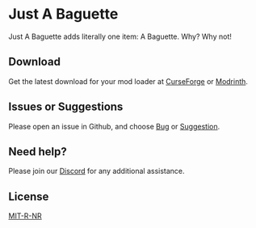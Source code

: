 # Just A Baguette

Just A Baguette adds literally one item: A Baguette. Why? Why not! 

## Download

Get the latest download for your mod loader at [CurseForge](https://www.curseforge.com/minecraft/mc-mods/justabaguette) or [Modrinth](https://modrinth.com/mod/justabaguette).

## Issues or Suggestions

Please open an issue in Github, and choose [Bug](https://github.com/purejosh/justabaguette/issues) or [Suggestion](https://github.com/purejosh/justabaguette/issues).

## Need help? 

Please join our [Discord](https://discord.com/invite/X6AsDnqex6) for any additional assistance.

## License
[MIT-R-NR](https://github.com/purejosh/justabaguette/blob/master/LICENSE.txt)
 
